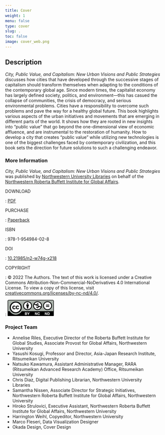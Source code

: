 ```yaml
---
title: Cover
weight: 1
menu: false
type: cover
slug: .
toc: false
image: cover_web.png
---
```


## Description

_City, Public Value, and Capitalism: New Urban Visions and Public Strategies_ discusses how cities that have developed through the successive stages of capitalism should transform themselves when adapting to the conditions of the contemporary global age. Since modern times, the capitalist economy has largely defined society, politics, and environment—this has casued the collapse of communities, the crisis of democracy, and serious environmental problems. Cities have a responsibility to overcome such problems and pave the way for a healthy global future. This book highlights various aspects of the urban initiatives and movements that are emerging in different parts of the world. It shows how they are rooted in new insights into “public value” that go beyond the one-dimensional view of economic affluence, and are instrumental to the restoration of humanity. How to develop a city that creates “public value” while utilizing new technologies is one of the biggest challenges faced by contemporary civilization, and this book sets the direction for future solutions to such a challenging endeavor.

### More Information

_City, Public Value, and Capitalism: New Urban Visions and Public Strategies_ was published by [Northwestern University Libraries](https://www.library.northwestern.edu/research/scholarly/digital-publishing.html) on behalf of the [Northwestern Roberta Buffett Institute for Global Affairs](https://buffett.northwestern.edu/). 

DOWNLOAD

: [PDF](/downloads/city-public-value-and-capitalism.pdf)

PURCHASE

: [Paperback](https://www.lulu.com/shop/ari-veikko-anttiroiko-and-tomohiko-yoshida-and-hiroyuki-mori/city-public-value-and-capitalism/paperback/product-72wv75.html?page=1&pageSize=4)

ISBN

: 978-1-954984-02-8

DOI

: [10.21985/n2-w74g-x218](https://doi.org/10.21985/n2-w74g-x218)

COPYRIGHT

: © 2022 The Authors. The text of this work is licensed under a Creative Commons Attribution-Non-Commercial-NoDerivatives 4.0 International License. To view a copy of this license, visit [creativecommons.org/licenses/by-nc-nd/4.0/](https://creativecommons.org/licenses/by-nc-nd/4.0/).

: ![CC BY-NC-ND](/img/by-nc-nd.png)

### Project Team

- Annelise Riles, Executive Director of the Roberta Buffett Institute for Global Studies, Associate Provost for Global Affairs, Northwestern University
- Yasushi Kosugi, Professor and Director, Asia-Japan Research Institute, Ritsumeikan University
- Natsuko Kawamura, Assistant Administrative Manager, RARA (Ritsumeikan Advanced Research Academy) Office, Ritsumeikan University
- Chris Diaz, Digital Publishing Librarian, Northwestern University Libraries
- Samantha Nissen, Associate Director for Strategic Initiatives, Northwestern Roberta Buffett Institute for Global Affairs, Northwestern University
- Hiroko Strulovici, Executive Assistant, Northwestern Roberta Buffett Institute for Global Affairs, Northwestern University
- Harrington Weihl, Copyeditor, Northwestern University
- Marco Fleseri, Data Visualization Designer
- Okada Design, Cover Design